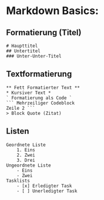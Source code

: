 # Markdown Basics:

## Formatierung (Titel)
	# Haupttitel
	## Untertitel
	### Unter-Unter-Titel

## Textformatierung
	** Fett Formatierter Text **
	* Kursiver Text *
	` Formatierung als Code `
	``` Mehrzeiliger Codeblock
	Zeile 2 ```
	> Block Quote (Zitat)

## Listen
	Geordnete Liste
		1. Eins
		2. Zwei
		3. Drei
	Ungeordnete Liste
		- Eins
		- Zwei
	Tasklists
		- [x] Erledigter Task
		- [ ] Unerledigter Task
